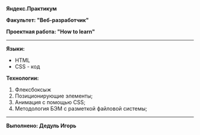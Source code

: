 **Яндекс.Практикум**

**Факультет: "Веб-разработчик"**

**Проектная работа: "How to learn"**

_____________________________________________________________

**Языки:**
* HTML
* CSS - код

**Технологии:**
1. Флексбоксыж
2. Позиционирующие элементы;
3. Анимация с помощью CSS;
4. Методология БЭМ с разметкой файловой системы;

_____________________________________________________________

**Выполнено: Дедуль Игорь**